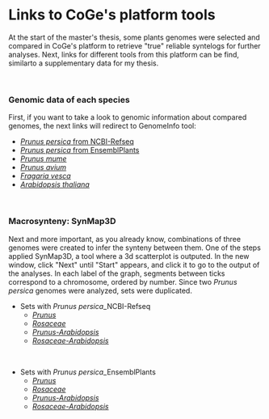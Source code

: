 # Links to CoGe's platform tools 

At the start of the master's thesis, some plants genomes were selected and compared in CoGe's platform to
retrieve "true" reliable syntelogs for further analyses. Next, links for different tools from this platform
can be find, similarto a supplementary data for my thesis.

&nbsp;

### Genomic data of each species

First, if you want to take a look to genomic information about compared genomes, the next links will redirect to GenomeInfo tool:
  * [*Prunus persica* from NCBI-Refseq](https://genomevolution.org/coge/GenomeInfo.pl?gid=36122)
  * [*Prunus persica* from EnsemblPlants](https://genomevolution.org/coge/GenomeInfo.pl?gid=51048)
  * [*Prunus mume*](https://genomevolution.org/coge/GenomeInfo.pl?gid=36009)
  * [*Prunus avium*](https://genomevolution.org/coge/GenomeInfo.pl?gid=36008)
  * [*Fragaria vesca*](https://genomevolution.org/coge/GenomeInfo.pl?gid=36267)
  * [*Arabidopsis thaliana*](https://genomevolution.org/coge/GenomeInfo.pl?gid=36264)

&nbsp;

### Macrosynteny: SynMap3D
  
Next and more important, as you already know, combinations of three genomes were created to infer the synteny
between them. One of the steps applied SynMap3D, a tool where a 3d scatterplot is outputed. In the new window, 
click "Next" until "Start" appears, and click it to go to the output of the analyses. In each label of the graph, 
segments between ticks correspond to a chromosome, ordered by number. Since two *Prunus persica* genomes were analyzed, 
sets were duplicated.
  * Sets with *Prunus persica*_NCBI-Refseq
    * [*Prunus*](https://genomevolution.org/coge/SynMap3D.pl?x_gid=36122;y_gid=36008;z_gid=36009;min_syn=1;min_len=10000;sort=name;cluster=0.50,10)
    * [*Rosaceae*](https://genomevolution.org/coge/SynMap3D.pl?x_gid=36122;y_gid=36009;z_gid=36267;min_syn=1;min_len=10000;sort=name;cluster=0.50,10)
    * [*Prunus-Arabidopsis*](https://genomevolution.org/coge/SynMap3D.pl?x_gid=36122;y_gid=36009;z_gid=36264;min_syn=1;min_len=10000;sort=name;cluster=0.50,10;wid=167972)
    * [*Rosaceae-Arabidopsis*](https://genomevolution.org/coge/SynMap3D.pl?x_gid=36122;y_gid=36267;z_gid=36264;min_syn=1;min_len=10000;sort=name;cluster=0.50,10)
 
 &nbsp;

 * Sets with *Prunus persica*_EnsemblPlants
    * [*Prunus*](https://genomevolution.org/coge/SynMap3D.pl?x_gid=51048;y_gid=36009;z_gid=36008;min_syn=1;min_len=10000;sort=name;cluster=0.50,10)
    * [*Rosaceae*](https://genomevolution.org/coge/SynMap3D.pl?x_gid=51048;y_gid=36009;z_gid=36267;min_syn=1;min_len=10000;sort=name;cluster=0.50,10)
    * [*Prunus-Arabidopsis*](https://genomevolution.org/coge/SynMap3D.pl?x_gid=51048;y_gid=36009;z_gid=36264;min_syn=1;min_len=10000;sort=name;cluster=0.50,10)
    * [*Rosaceae-Arabidopsis*](https://genomevolution.org/coge/SynMap3D.pl?x_gid=51048;y_gid=36267;z_gid=36264;min_syn=1;min_len=10000;sort=name;cluster=0.50,10) 
